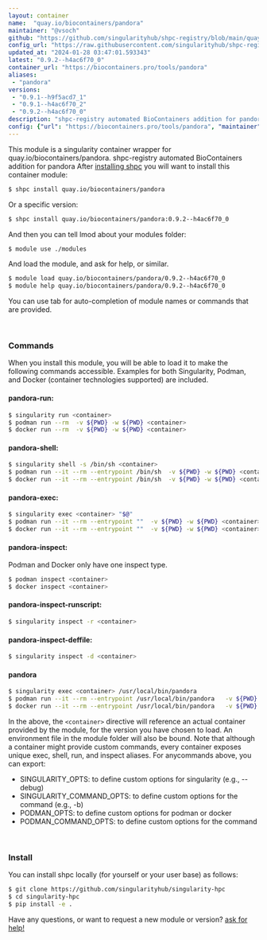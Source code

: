 ```yaml
---
layout: container
name:  "quay.io/biocontainers/pandora"
maintainer: "@vsoch"
github: "https://github.com/singularityhub/shpc-registry/blob/main/quay.io/biocontainers/pandora/container.yaml"
config_url: "https://raw.githubusercontent.com/singularityhub/shpc-registry/main/quay.io/biocontainers/pandora/container.yaml"
updated_at: "2024-01-28 03:47:01.593343"
latest: "0.9.2--h4ac6f70_0"
container_url: "https://biocontainers.pro/tools/pandora"
aliases:
 - "pandora"
versions:
 - "0.9.1--h9f5acd7_1"
 - "0.9.1--h4ac6f70_2"
 - "0.9.2--h4ac6f70_0"
description: "shpc-registry automated BioContainers addition for pandora"
config: {"url": "https://biocontainers.pro/tools/pandora", "maintainer": "@vsoch", "description": "shpc-registry automated BioContainers addition for pandora", "latest": {"0.9.2--h4ac6f70_0": "sha256:5bf5a89ec0b4be4fa4f43cf8632b6245c1b8ded6563e72764e5de300f931ddf0"}, "tags": {"0.9.1--h9f5acd7_1": "sha256:8af0e266701249c65ceb9607684c61b7595c1ad2d5e848eebe1437fc39e5e2f6", "0.9.1--h4ac6f70_2": "sha256:d714ce7f52e78aaa0cce3af62f64c4b0c8fbd8bfea1b5d6bbc68e20350f8e2e8", "0.9.2--h4ac6f70_0": "sha256:5bf5a89ec0b4be4fa4f43cf8632b6245c1b8ded6563e72764e5de300f931ddf0"}, "docker": "quay.io/biocontainers/pandora", "aliases": {"pandora": "/usr/local/bin/pandora"}}
---
```


This module is a singularity container wrapper for quay.io/biocontainers/pandora.
shpc-registry automated BioContainers addition for pandora
After [installing shpc](#install) you will want to install this container module:


```bash
$ shpc install quay.io/biocontainers/pandora
```

Or a specific version:

```bash
$ shpc install quay.io/biocontainers/pandora:0.9.2--h4ac6f70_0
```

And then you can tell lmod about your modules folder:

```bash
$ module use ./modules
```

And load the module, and ask for help, or similar.

```bash
$ module load quay.io/biocontainers/pandora/0.9.2--h4ac6f70_0
$ module help quay.io/biocontainers/pandora/0.9.2--h4ac6f70_0
```

You can use tab for auto-completion of module names or commands that are provided.

<br>

### Commands

When you install this module, you will be able to load it to make the following commands accessible.
Examples for both Singularity, Podman, and Docker (container technologies supported) are included.

#### pandora-run:

```bash
$ singularity run <container>
$ podman run --rm  -v ${PWD} -w ${PWD} <container>
$ docker run --rm  -v ${PWD} -w ${PWD} <container>
```

#### pandora-shell:

```bash
$ singularity shell -s /bin/sh <container>
$ podman run --it --rm --entrypoint /bin/sh  -v ${PWD} -w ${PWD} <container>
$ docker run --it --rm --entrypoint /bin/sh  -v ${PWD} -w ${PWD} <container>
```

#### pandora-exec:

```bash
$ singularity exec <container> "$@"
$ podman run --it --rm --entrypoint ""  -v ${PWD} -w ${PWD} <container> "$@"
$ docker run --it --rm --entrypoint ""  -v ${PWD} -w ${PWD} <container> "$@"
```

#### pandora-inspect:

Podman and Docker only have one inspect type.

```bash
$ podman inspect <container>
$ docker inspect <container>
```

#### pandora-inspect-runscript:

```bash
$ singularity inspect -r <container>
```

#### pandora-inspect-deffile:

```bash
$ singularity inspect -d <container>
```


#### pandora

```bash
$ singularity exec <container> /usr/local/bin/pandora
$ podman run --it --rm --entrypoint /usr/local/bin/pandora   -v ${PWD} -w ${PWD} <container> -c " $@"
$ docker run --it --rm --entrypoint /usr/local/bin/pandora   -v ${PWD} -w ${PWD} <container> -c " $@"
```



In the above, the `<container>` directive will reference an actual container provided
by the module, for the version you have chosen to load. An environment file in the
module folder will also be bound. Note that although a container
might provide custom commands, every container exposes unique exec, shell, run, and
inspect aliases. For anycommands above, you can export:

 - SINGULARITY_OPTS: to define custom options for singularity (e.g., --debug)
 - SINGULARITY_COMMAND_OPTS: to define custom options for the command (e.g., -b)
 - PODMAN_OPTS: to define custom options for podman or docker
 - PODMAN_COMMAND_OPTS: to define custom options for the command

<br>

### Install

You can install shpc locally (for yourself or your user base) as follows:

```bash
$ git clone https://github.com/singularityhub/singularity-hpc
$ cd singularity-hpc
$ pip install -e .
```

Have any questions, or want to request a new module or version? [ask for help!](https://github.com/singularityhub/singularity-hpc/issues)